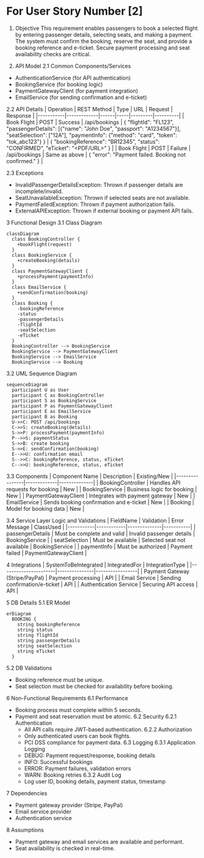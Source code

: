 # For User Story Number [2]
1. Objective
This requirement enables passengers to book a selected flight by entering passenger details, selecting seats, and making a payment. The system must confirm the booking, reserve the seat, and provide a booking reference and e-ticket. Secure payment processing and seat availability checks are critical.

2. API Model
  2.1 Common Components/Services
  - AuthenticationService (for API authentication)
  - BookingService (for booking logic)
  - PaymentGatewayClient (for payment integration)
  - EmailService (for sending confirmation and e-ticket)

  2.2 API Details
  | Operation | REST Method | Type | URL | Request | Response |
  |-----------|-------------|------|-----|---------|----------|
  | Book Flight | POST | Success | /api/bookings | {
    "flightId": "FL123",
    "passengerDetails": [{"name": "John Doe", "passport": "A1234567"}],
    "seatSelection": ["12A"],
    "paymentInfo": {"method": "card", "token": "tok_abc123"}
  } | {
    "bookingReference": "BR12345",
    "status": "CONFIRMED",
    "eTicket": "<PDF/URL>"
  } |
  | Book Flight | POST | Failure | /api/bookings | Same as above | {
    "error": "Payment failed. Booking not confirmed."
  } |

  2.3 Exceptions
  - InvalidPassengerDetailsException: Thrown if passenger details are incomplete/invalid.
  - SeatUnavailableException: Thrown if selected seats are not available.
  - PaymentFailedException: Thrown if payment authorization fails.
  - ExternalAPIException: Thrown if external booking or payment API fails.

3 Functional Design
  3.1 Class Diagram
  ```mermaid
  classDiagram
    class BookingController {
      +bookFlight(request)
    }
    class BookingService {
      +createBooking(details)
    }
    class PaymentGatewayClient {
      +processPayment(paymentInfo)
    }
    class EmailService {
      +sendConfirmation(booking)
    }
    class Booking {
      -bookingReference
      -status
      -passengerDetails
      -flightId
      -seatSelection
      -eTicket
    }
    BookingController --> BookingService
    BookingService --> PaymentGatewayClient
    BookingService --> EmailService
    BookingService --> Booking
  ```

  3.2 UML Sequence Diagram
  ```mermaid
  sequenceDiagram
    participant U as User
    participant C as BookingController
    participant S as BookingService
    participant P as PaymentGatewayClient
    participant E as EmailService
    participant B as Booking
    U->>C: POST /api/bookings
    C->>S: createBooking(details)
    S->>P: processPayment(paymentInfo)
    P-->>S: paymentStatus
    S->>B: create booking
    S->>E: sendConfirmation(booking)
    E-->>U: confirmation email
    S-->>C: bookingReference, status, eTicket
    C-->>U: bookingReference, status, eTicket
  ```

  3.3 Components
  | Component Name | Description | Existing/New |
  |----------------|-------------|--------------|
  | BookingController | Handles API requests for booking | New |
  | BookingService | Business logic for booking | New |
  | PaymentGatewayClient | Integrates with payment gateway | New |
  | EmailService | Sends booking confirmation and e-ticket | New |
  | Booking | Model for booking data | New |

  3.4 Service Layer Logic and Validations
  | FieldName | Validation | Error Message | ClassUsed |
  |-----------|------------|--------------|-----------|
  | passengerDetails | Must be complete and valid | Invalid passenger details | BookingService |
  | seatSelection | Must be available | Selected seat not available | BookingService |
  | paymentInfo | Must be authorized | Payment failed | PaymentGatewayClient |

4 Integrations
  | SystemToBeIntegrated | IntegratedFor | IntegrationType |
  |----------------------|---------------|-----------------|
  | Payment Gateway (Stripe/PayPal) | Payment processing | API |
  | Email Service | Sending confirmation/e-ticket | API |
  | Authentication Service | Securing API access | API |

5 DB Details
  5.1 ER Model
  ```mermaid
  erDiagram
    BOOKING {
      string bookingReference
      string status
      string flightId
      string passengerDetails
      string seatSelection
      string eTicket
    }
  ```
  5.2 DB Validations
  - Booking reference must be unique.
  - Seat selection must be checked for availability before booking.

6 Non-Functional Requirements
  6.1 Performance
  - Booking process must complete within 5 seconds.
  - Payment and seat reservation must be atomic.
  6.2 Security
    6.2.1 Authentication
    - All API calls require JWT-based authentication.
    6.2.2 Authorization
    - Only authenticated users can book flights.
    - PCI DSS compliance for payment data.
  6.3 Logging
    6.3.1 Application Logging
    - DEBUG: Payment request/response, booking details
    - INFO: Successful bookings
    - ERROR: Payment failures, validation errors
    - WARN: Booking retries
    6.3.2 Audit Log
    - Log user ID, booking details, payment status, timestamp

7 Dependencies
  - Payment gateway provider (Stripe, PayPal)
  - Email service provider
  - Authentication service

8 Assumptions
  - Payment gateway and email services are available and performant.
  - Seat availability is checked in real-time.

